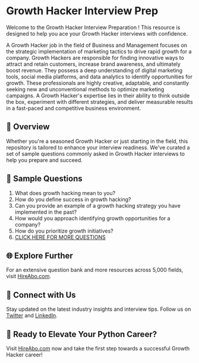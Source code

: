 # Growth Hacker Interview Prep

Welcome to the Growth Hacker Interview Preparation ! This resource is designed to help you ace your Growth Hacker interviews with confidence.

A Growth Hacker job in the field of Business and Management focuses on the strategic implementation of marketing tactics to drive rapid growth for a company. Growth Hackers are responsible for finding innovative ways to attract and retain customers, increase brand awareness, and ultimately boost revenue. They possess a deep understanding of digital marketing tools, social media platforms, and data analytics to identify opportunities for growth. These professionals are highly creative, adaptable, and constantly seeking new and unconventional methods to optimize marketing campaigns. A Growth Hacker's expertise lies in their ability to think outside the box, experiment with different strategies, and deliver measurable results in a fast-paced and competitive business environment.

## 🚀 Overview

Whether you're a seasoned Growth Hacker or just starting in the field, this repository is tailored to enhance your interview readiness. We've curated a set of sample questions commonly asked in Growth Hacker interviews to help you prepare and succeed.

## 📝 Sample Questions

1. What does growth hacking mean to you?
2. How do you define success in growth hacking?
3. Can you provide an example of a growth hacking strategy you have implemented in the past?
4. How would you approach identifying growth opportunities for a company?
5. How do you prioritize growth initiatives?
6. [CLICK HERE FOR MORE QUESTIONS](https://hireabo.com/job/1_0_28/Growth%20Hacker)

## 🌐 Explore Further

For an extensive question bank and more resources across 5,000 fields, visit [HireAbo.com](https://www.hireabo.com).

## 📱 Connect with Us

Stay updated on the latest industry insights and interview tips. Follow us on [Twitter](https://twitter.com/hireabo) and [LinkedIn](https://www.linkedin.com/in/hire-abo-3609972a8/).

## 🚀 Ready to Elevate Your Python Career?

Visit [HireAbo.com](https://www.hireabo.com) now and take the first step towards a successful Growth Hacker career!